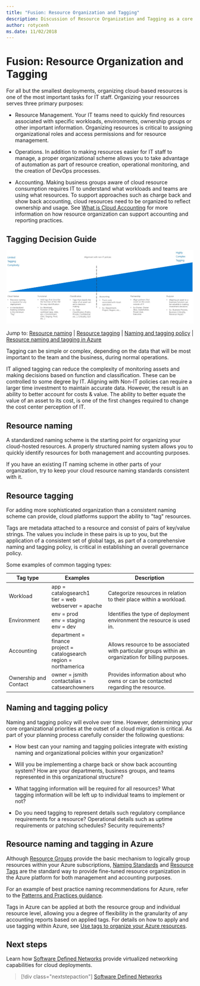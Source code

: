 ```yaml
---
title: "Fusion: Resource Organization and Tagging" 
description: Discussion of Resource Organization and Tagging as a core service in Azure migrations
author: rotycenh
ms.date: 11/02/2018
---
```

# Fusion: Resource Organization and Tagging

For all but the smallest deployments, organizing cloud-based resources is one of
the most important tasks for IT staff. Organizing your resources serves three
primary purposes:

-   Resource Management. Your IT teams need to quickly find resources associated
    with specific workloads, environments, ownership groups or other important
    information. Organizing resources is critical to assigning organizational
    roles and access permissions and for resource management.

-   Operations. In addition to making resources easier for IT staff to manage, a
    proper organizational scheme allows you to take advantage of automation as
    part of resource creation, operational monitoring, and the creation of
    DevOps processes.

-   Accounting. Making business groups aware of cloud resource consumption
    requires IT to understand what workloads and teams are using what resources.
    To support approaches such as charge back and show back accounting, cloud
    resources need to be organized to reflect ownership and usage. See [What is Cloud Accounting](../../business-strategy/cloud-accounting.md) for more information on how resource organization can support accounting and
    reporting practices.

## Tagging Decision Guide

![Plotting tagging options from least to most complex, aligned with jump links below](../../_images/discovery-guides/discovery-guide-tagging.png)

Jump to: [Resource naming](#resource-naming) | [Resource tagging](#resource-tagging) | [Naming and tagging policy](#naming-and-tagging-policy) | [Resource naming and tagging in Azure](#resource-tagging-in-azure)

Tagging can be simple or complex, depending on the data that will be most important to the team and the business, during normal operations.

IT aligned tagging can reduce the complexity of monitoring assets and making decisions based on function and classification. These can be controlled to some degree by IT. Aligning with Non-IT policies can require a larger time investment to maintain accurate data. However, the result is an ability to better account for costs & value. The ability to better equate the value of an asset to its cost, is one of the first changes required to change the cost center perception of IT.

## Resource naming

A standardized naming scheme is the starting point for organizing your
cloud-hosted resources. A properly structured naming system allows you to
quickly identify resources for both management and accounting purposes.

If you have an existing IT naming scheme in other parts of your organization,
try to keep your cloud resource naming standards consistent with it.

## Resource tagging

For adding more sophisticated organization than a consistent naming scheme can
provide, cloud platforms support the ability to "tag" resources.

Tags are metadata attached to a resource and consist of pairs of key/value
strings. The values you include in these pairs is up to you, but the application
of a consistent set of global tags, as part of a comprehensive naming and
tagging policy, is critical in establishing an overall governance policy.

Some examples of common tagging types:

| Tag type              | Examples                                                           | Description                                                                                          |
|-----------------------|--------------------------------------------------------------------|------------------------------------------------------------------------------------------------------|
| Workload              | app = catalogsearch1 <br/>tier = web <br/>webserver = apache                 | Categorize resources in relation to their place within a workload.                                   |
| Environment           | env = prod <br/>env = staging <br/>env = dev                                 | Identifies the type of deployment environment the resource is used in.                               |
| Accounting            | department = finance <br/>project = catalogsearch <br/>region = northamerica | Allows resource to be associated with particular groups within an organization for billing purposes. |
| Ownership and Contact | owner = jsmith <br/>contactalias = catsearchowners                      | Provides information about who owns or can be contacted regarding the resource.                      |

## Naming and tagging policy

Naming and tagging policy will evolve over time. However, determining your core
organizational priorities at the outset of a cloud migration is critical. As
part of your planning process carefully consider the following questions:

-   How best can your naming and tagging policies integrate with existing naming
    and organizational policies within your organization?

-   Will you be implementing a charge back or show back accounting system? How
    are your departments, business groups, and teams represented in this
    organizational structure?

-   What tagging information will be required for all resources? What tagging
    information will be left up to individual teams to implement or not?

-   Do you need tagging to represent details such regulatory compliance
    requirements for a resource? Operational details such as uptime requirements
    or patching schedules? Security requirements?

## Resource naming and tagging in Azure

Although [Resource
Groups](https://docs.microsoft.com/en-us/azure/architecture/cloud-adoption/appendix/azure-scaffold#resource-groups)
provide the basic mechanism to logically group resources within your Azure
subscriptions, [Naming
Standards](https://docs.microsoft.com/en-us/azure/architecture/cloud-adoption/appendix/azure-scaffold#naming-standards)
and [Resource
Tags](https://docs.microsoft.com/en-us/azure/architecture/cloud-adoption/appendix/azure-scaffold#resource-tags)
are the standard way to provide fine-tuned resource organization in the Azure
platform for both management and accounting purposes.

For an example of best practice naming recommendations for Azure, refer to the
[Patterns and Practices
guidance](https://docs.microsoft.com/en-us/azure/architecture/best-practices/naming-conventions).

Tags in Azure can be applied at both the resource group and individual resource
level, allowing you a degree of flexibility in the granularity of any accounting
reports based on applied tags. For details on how to apply and use tagging
within Azure, see [Use tags to organize your Azure
resources](https://docs.microsoft.com/en-us/azure/azure-resource-manager/resource-group-using-tags?toc=/azure/billing/TOC.json).

## Next steps

Learn how [Software Defined Networks](../software-defined-networks/overview.md) provide virtualized networking capabilities for cloud deployments.

> [!div class="nextstepaction"]
> [Software Defined Networks](../software-defined-networks/overview.md)
